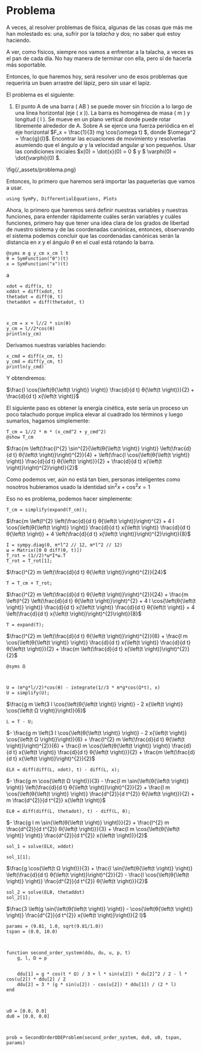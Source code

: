 <!--This file was generated, do not modify it.-->
# Problema

A veces, al resolver problemas de física, algunas de las cosas que más me han molestado es: una, sufrir por la _talacha_ y dos; no saber qué estoy haciendo.

A ver, como físicos, siempre nos vamos a enfrentar a la talacha, a veces es el pan de cada día. No hay manera de terminar con ella, pero sí de hacerla más soportable.

Entonces, lo que haremos hoy, será resolver uno de esos problemas que requeriría un buen arrastre del lápiz, pero sin usar el lapiz.

El problema es el siguiente:

1. El punto A de una barra \( AB \) se puede mover sin fricción a lo largo de una línea horizontal (eje \( x \)). La barra es homogénea de masa \( m \) y longitud \( l \). Se mueve en un plano vertical donde puede rotar libremente alrededor de A. Sobre A se ejerce una fuerza periódica en el eje horizontal $F_x = \frac{1}{3} mg \cos(\omega t) $, donde  $\omega^2 = \frac{g}{l}$. Encontrar las ecuaciones de movimiento y resolverlas asumiendo que el ángulo $\varphi$ y la velocidad angular $\dot{\varphi}$ son pequeños. Usar las condiciones iniciales $x(0) = \dot{x}(0) = 0 $ y $ \varphi(0) = \dot{\varphi}(0) $.

\fig{/_assets/problema.png}

Entonces, lo primero que haremos será importar las paqueterías que vamos a usar.

````julia:ex1
using SymPy, DifferentialEquations, Plots
````

Ahora, lo primero que haremos será definir nuestras variables y nuestras funciones, para entender rápidamente cuáles serán variables y cuáles funciones, primero hay que tener una idea clara de los grados de libertad de nuestro sistema y de las coordenadas canónicas, entonces, observando el sistema podemos concluir que las coordenadas canónicas serán la distancia en $x$ y el ángulo $\theta$ en el cual está rotando la barra.

````julia:ex2
@syms m g y_cm x_cm l t
θ = SymFunction("θ")(t)
x = SymFunction("x")(t)
````

a

````julia:ex3
xdot = diff(x, t)
xddot = diff(xdot, t)
thetadot = diff(θ, t)
thetaddot = diff(thetadot, t)



x_cm = x + l//2 * sin(θ)
y_cm = l//2*cos(θ)
println(y_cm)
````

Derivamos nuestras variables haciendo:

````julia:ex4
x_cmd = diff(x_cm, t)
y_cmd = diff(y_cm, t)
println(y_cmd)
````

Y obtendremos:

$\frac{l \cos{\left(θ{\left(t \right)} \right)} \frac{d}{d t} θ{\left(t \right)}}{2} + \frac{d}{d t} x{\left(t \right)}$

El siguiente paso es obtener la energía cinética, este sería un proceso un poco talachudo porque implica elevar al cuadrado los términos y luego sumarlos, hagamos simplemente:

````julia:ex5
T_cm = 1//2 * m * (x_cmd^2 + y_cmd^2)
@show T_cm
````

$\frac{m \left(\frac{l^{2} \sin^{2}{\left(θ{\left(t \right)} \right)} \left(\frac{d}{d t} θ{\left(t \right)}\right)^{2}}{4} + \left(\frac{l \cos{\left(θ{\left(t \right)} \right)} \frac{d}{d t} θ{\left(t \right)}}{2} + \frac{d}{d t} x{\left(t \right)}\right)^{2}\right)}{2}$

Como podemos ver, aún no está tan bien, personas inteligentes como nosotros hubieramos usado la identidad $\sin^2 x + \cos^2 x = 1$

Eso no es problema, podemos hacer simplemente:

````julia:ex6
T_cm = simplify(expand(T_cm));
````

$\frac{m \left(l^{2} \left(\frac{d}{d t} θ{\left(t \right)}\right)^{2} + 4 l \cos{\left(θ{\left(t \right)} \right)} \frac{d}{d t} x{\left(t \right)} \frac{d}{d t} θ{\left(t \right)} + 4 \left(\frac{d}{d t} x{\left(t \right)}\right)^{2}\right)}{8}$

````julia:ex7
I = sympy.diag(0, m*l^2 // 12, m*l^2 // 12)
ω = Matrix([0 0 diff(θ, t)])
T_rot = (1//2)*ω*I*ω.T
T_rot = T_rot[1];
````

$\frac{l^{2} m \left(\frac{d}{d t} θ{\left(t \right)}\right)^{2}}{24}$

````julia:ex8
T = T_cm + T_rot;
````

$\frac{l^{2} m \left(\frac{d}{d t} θ{\left(t \right)}\right)^{2}}{24} + \frac{m \left(l^{2} \left(\frac{d}{d t} θ{\left(t \right)}\right)^{2} + 4 l \cos{\left(θ{\left(t \right)} \right)} \frac{d}{d t} x{\left(t \right)} \frac{d}{d t} θ{\left(t \right)} + 4 \left(\frac{d}{d t} x{\left(t \right)}\right)^{2}\right)}{8}$

````julia:ex9
T = expand(T);
````

$\frac{l^{2} m \left(\frac{d}{d t} θ{\left(t \right)}\right)^{2}}{6} + \frac{l m \cos{\left(θ{\left(t \right)} \right)} \frac{d}{d t} x{\left(t \right)} \frac{d}{d t} θ{\left(t \right)}}{2} + \frac{m \left(\frac{d}{d t} x{\left(t \right)}\right)^{2}}{2}$

````julia:ex10
@syms Ω



U = (m*g*l//2)*cos(θ) - integrate(1//3 * m*g*cos(Ω*t), x)
U = simplify(U);
````

$\frac{g m \left(3 l \cos{\left(θ{\left(t \right)} \right)} - 2 x{\left(t \right)} \cos{\left(t Ω \right)}\right)}{6}$

````julia:ex11
L = T - U;
````

$- \frac{g m \left(3 l \cos{\left(θ{\left(t \right)} \right)} - 2 x{\left(t \right)} \cos{\left(t Ω \right)}\right)}{6} + \frac{l^{2} m \left(\frac{d}{d t} θ{\left(t \right)}\right)^{2}}{6} + \frac{l m \cos{\left(θ{\left(t \right)} \right)} \frac{d}{d t} x{\left(t \right)} \frac{d}{d t} θ{\left(t \right)}}{2} + \frac{m \left(\frac{d}{d t} x{\left(t \right)}\right)^{2}}{2}$

````julia:ex12
ELX = diff(diff(L, xdot), t) - diff(L, x);
````

$- \frac{g m \cos{\left(t Ω \right)}}{3} - \frac{l m \sin{\left(θ{\left(t \right)} \right)} \left(\frac{d}{d t} θ{\left(t \right)}\right)^{2}}{2} + \frac{l m \cos{\left(θ{\left(t \right)} \right)} \frac{d^{2}}{d t^{2}} θ{\left(t \right)}}{2} + m \frac{d^{2}}{d t^{2}} x{\left(t \right)}$

````julia:ex13
ELθ = diff(diff(L, thetadot), t) - diff(L, θ);
````

$- \frac{g l m \sin{\left(θ{\left(t \right)} \right)}}{2} + \frac{l^{2} m \frac{d^{2}}{d t^{2}} θ{\left(t \right)}}{3} + \frac{l m \cos{\left(θ{\left(t \right)} \right)} \frac{d^{2}}{d t^{2}} x{\left(t \right)}}{2}$

````julia:ex14
sol_1 = solve(ELX, xddot)

sol_1[1];
````

$\frac{g \cos{\left(t Ω \right)}}{3} + \frac{l \sin{\left(θ{\left(t \right)} \right)} \left(\frac{d}{d t} θ{\left(t \right)}\right)^{2}}{2} - \frac{l \cos{\left(θ{\left(t \right)} \right)} \frac{d^{2}}{d t^{2}} θ{\left(t \right)}}{2}$

````julia:ex15
sol_2 = solve(ELθ, thetaddot)
sol_2[1];
````

$\frac{3 \left(g \sin{\left(θ{\left(t \right)} \right)} - \cos{\left(θ{\left(t \right)} \right)} \frac{d^{2}}{d t^{2}} x{\left(t \right)}\right)}{2 l}$

````julia:ex16
params = (9.81, 1.0, sqrt(9.81/1.0))
tspan = (0.0, 10.0)



function second_order_system(ddu, du, u, p, t)
    g, l, Ω = p


    ddu[1] = g * cos(t * Ω) / 3 + l * sin(u[2]) * du[2]^2 / 2 - l * cos(u[2]) * ddu[2] / 2
    ddu[2] = 3 * (g * sin(u[2]) - cos(u[2]) * ddu[1]) / (2 * l)
end



u0 = [0.0, 0.0]
du0 = [0.0, 0.0]



prob = SecondOrderODEProblem(second_order_system, du0, u0, tspan, params)
````

